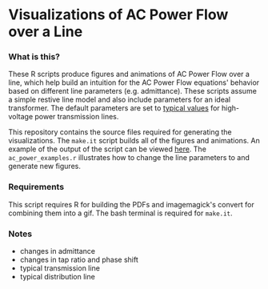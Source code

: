 Visualizations of AC Power Flow over a Line
=====

### What is this?
These R scripts produce figures and animations of AC Power Flow over a line, which help build an intuition for the AC Power Flow equations' behavior based on different line parameters (e.g. admittance).  These scripts assume a simple restive line model and also include parameters for an ideal transformer.  The default parameters are set to [typical values](https://books.google.com/books/about/Power_System_Stability_and_Control.html?id=2cbvyf8Ly4AC) for high-voltage power transmission lines.

This repository contains the source files required for generating the visualizations.  The `make.it` script builds all of the figures and animations.  An example of the output of the script can be viewed [here](tbd).  The `ac_power_examples.r` illustrates how to change the line parameters to and generate new figures.

### Requirements
This script requires R for building the PDFs and imagemagick's convert for combining them into a gif.  The bash terminal is required for `make.it`.


### Notes

- changes in admittance
- changes in tap ratio and phase shift
- typical transmission line
- typical distribution line

